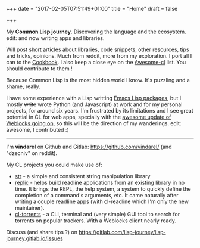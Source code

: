 +++
date = "2017-02-05T07:51:49+01:00"
title = "Home"
draft = false

+++

My **Common Lisp journey**. Discovering the language and the ecosystem. edit: and now writing apps and libraries.

Will post short articles about libraries, code snippets, other
resources, tips and tricks, opinions. Much from reddit, more from my
exploration. I port all I can to the
[Cookbook](https://github.com/LispCookbook/cl-cookbook). I also keep a
close eye on the
[Awesome-cl](https://github.com/CodyReichert/awesome-cl) list. You
should contribute to them !

Because Common Lisp is the most hidden world I know. It's puzzling and
a shame, really.

I have some experience with a Lisp writting [Emacs Lisp packages](https://gitlab.com/emacs-stuff/), but I
mostly ~~write~~ wrote Python (and Javascript) at work and for my personal
projects, for around six years. I'm frustrated by its limitations and I see great potential
in CL for web apps, specially with the [awesome update of Weblocks going on](https://github.com/40ants/weblocks/blob/reblocks/docs/source/quickstart.rst), so this will be the direction of my wanderings. edit: awesome, I contributed :)

---

I'm **vindarel** on Github and Gitlab: https://github.com/vindarel/ (and "dzecniv" on reddit).

My CL projects you could make use of:

- [str](https://github.com/vindarel/cl-str) - a simple and consistent string manipulation library
- [replic](https://github.com/vindarel/replic) - helps build readline
  applications from an existing library in no time. It brings the
  REPL, the help system, a system to quickly define the completion of
  a command's arguments, etc. It came naturally after writing a couple
  readline apps (with cl-readline which I'm only the new maintainer).
- [cl-torrents](https://github.com/vindarel/cl-torrents) - a CLI,
  terminal and (very simple) GUI tool to search for torrents on
  popular trackers. With a Weblocks client nearly ready.

Discuss (and share tips ?) on
https://gitlab.com/lisp-journey/lisp-journey.gitlab.io/issues

